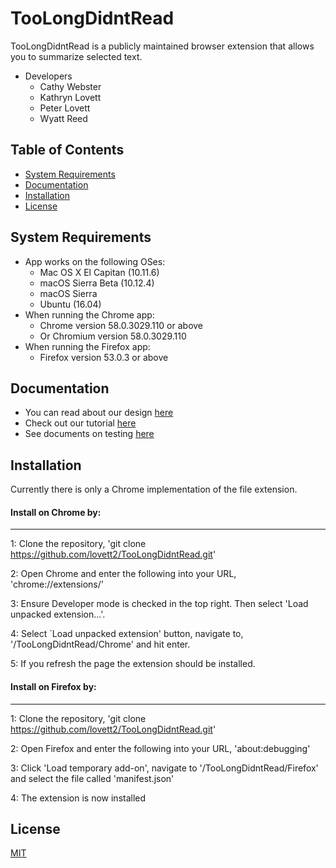 # TooLongDidntRead
TooLongDidntRead is a publicly maintained browser extension that allows you to summarize selected text.
- Developers
    - Cathy Webster
    - Kathryn Lovett
    - Peter Lovett
    - Wyatt Reed

## Table of Contents
- [System Requirements](#system-requirements)
- [Documentation](#documentation)
- [Installation](#installation)
- [License](#license)

## System Requirements
- App works on the following OSes:
	- Mac OS X El Capitan (10.11.6)
	- macOS Sierra Beta (10.12.4)
	- macOS Sierra
	- Ubuntu (16.04)
- When running the Chrome app:
	- Chrome version 58.0.3029.110 or above
	- Or Chromium version 58.0.3029.110
- When running the Firefox app:
	- Firefox version 53.0.3 or above

## Documentation
- You can read about our design [here](https://github.com/lovett2/TooLongDidntRead/blob/master/Doc/design.md)
- Check out our tutorial [here](/Doc/tutorial.md)
- See documents on testing [here](/Doc/testing.md)

## Installation
Currently there is only a Chrome implementation of the file extension. 

#### Install on Chrome by:
--------------

1: Clone the repository, 'git clone https://github.com/lovett2/TooLongDidntRead.git'

2: Open Chrome and enter the following into your URL, 'chrome://extensions/'

3: Ensure Developer mode is checked in the top right. Then select 'Load unpacked extension...'.

4: Select `Load unpacked extension' button, navigate to, '/TooLongDidntRead/Chrome' and hit enter.

5: If you refresh the page the extension should be installed.

#### Install on Firefox by:
--------------

1: Clone the repository, 'git clone https://github.com/lovett2/TooLongDidntRead.git'

2: Open Firefox and enter the following into your URL, 'about:debugging'

3: Click 'Load temporary add-on', navigate to '/TooLongDidntRead/Firefox' and select the file called 'manifest.json'

4: The extension is now installed

## License

[MIT](LICENSE)
